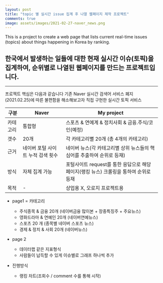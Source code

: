 ```yaml
---
layout: post
title: "topic 별 실시간 issue 집계 후 나열 웹페이지 제작 프로젝트"
comments: true
image: assets/images/2021-02-27-naver_news.png
---
```


This is a project to create a web page that lists current real-time issues (topics) about things happening in Korea by ranking.

## 한국에서 발생하는 일들에 대한 현재 실시간 이슈(토픽)을 집계하여, 순위별로 나열된 웹페이지를 만드는 프로젝트입니다.
---
프로젝트 핵심은 다음과 같습니다 
기존 Naver 실시간 검색어 서비스 폐지(2021.02.25)에 따른 불편함을 해소해보고자 직접 구현한 실시간 토픽 서비스

|구분|Naver|My project|
|---|---|---|
|카테고리|통합형|스포츠 & 연예계 & 정치사회 & 금융.주식/코인(예정)|
|갯수|20개|각 카테고리별 20개 (총 4개의 카테고리)|
|근거|네이버 포털 사이트 누적 검색 횟수|네이버 뉴스(각 카테고리별 상위 뉴스들의 핵심어를 추출하여 순위로 등재)|
|방식|자체 집계 가능|포털사이트 request를 통한 응답으로 해당 페이지(랭킹 뉴스) 크롤링을 통하여 순위로 등재|
|목적|-|상업용 X, 오로지 프로젝트용|

+ page1 = 카테고리
	+ 주식종목 & 금융 20개 (네이버금융 많이본 + 장중특징주 + 주요뉴스)
	+ 영화드라마 & 연예인 20개 (네이버연예뉴스)
	+ 스포츠 20 개 (종목별 네이버 스포츠 뉴스)
	+ 경제 & 정치 & 사회 20개 (네이버뉴스)

+ page 2
  + 데이터랩 같은 지표형식
  + 사람들이 납득할 수 있게 이슈별로 그래프 하나씩 추가
 
+ 진행방식
  + 랭킹 차트(조회수 / comment 수를 통해 시작)

